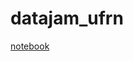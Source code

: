 # datajam_ufrn

[notebook](https://nbviewer.jupyter.org/github/ycaroravel/datajam_ufrn/blob/master/datajam_ufrn.ipynb?flush_cache=true)
